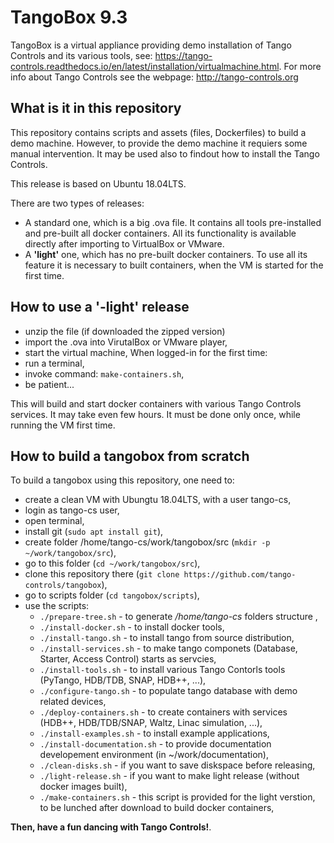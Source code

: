 # TangoBox 9.3

TangoBox is a virtual appliance providing demo installation of Tango Controls and its various tools, see: https://tango-controls.readthedocs.io/en/latest/installation/virtualmachine.html. For more info about Tango Controls see the webpage: http://tango-controls.org

## What is it in this repository

This repository contains scripts and assets (files, Dockerfiles) to build a demo machine. However, to provide the demo machine it requiers some manual intervention. It may be used also to findout how to install the Tango Controls. 

This release is based on Ubuntu 18.04LTS.

There are two types of releases:

- A standard one, which is a big .ova file. It contains all tools pre-installed and pre-built all docker containers. 
  All its functionality is available directly after importing to VirtualBox or VMware.  
- A **'light'** one, which has no pre-built docker containers. To use all its feature it is necessary to built containers, 
  when the VM is started for the first time. 

## How to use a '-light' release
- unzip the file (if downloaded the zipped version)
- import the .ova into VirutalBox or VMware player,
- start the virtual machine,
When logged-in for the first time:
- run a terminal,
- invoke command: `make-containers.sh`, 
- be patient...

This will build and start docker containers with various Tango Controls services. It may take even few hours.
It must be done only once, while running the VM first time.

## How to build a tangobox from scratch

To build a tangobox using this repository, one need to:
- create a clean VM with Ubungtu 18.04LTS, with a user tango-cs,
- login as tango-cs user,
- open terminal,
- install git (`sudo apt install git`),
- create folder /home/tango-cs/work/tangobox/src (`mkdir -p ~/work/tangobox/src`),
- go to this folder (`cd ~/work/tangobox/src`),
- clone this repository there (`git clone https://github.com/tango-controls/tangobox`),
- go to scripts folder (`cd tangobox/scripts`),
- use the scripts:
	- `./prepare-tree.sh` - to generate */home/tango-cs* folders structure ,
	- `./install-docker.sh` - to install docker tools,
	- `./install-tango.sh` - to install tango from source distribution,
	- `./install-services.sh` - to make tango componets (Database, Starter, Access Control) starts as servcies,
	- `./install-tools.sh` - to install various Tango Contorls tools (PyTango, HDB/TDB, SNAP, HDB++, ...),
	- `./configure-tango.sh` - to populate tango database with demo related devices,
	- `./deploy-containers.sh` - to create containers with services (HDB++, HDB/TDB/SNAP, Waltz, Linac simulation, ...),
	- `./install-examples.sh` - to install example applications,
	- `./install-documentation.sh`	- to provide documentation developement environment (in ~/work/documentation),
	- `./clean-disks.sh` - if you want to save diskspace before releasing,
	- `./light-release.sh` - if you want to make light release (without docker images built),
	- `./make-containers.sh` - this script is provided for the light verstion, to be lunched after download to build docker containers,
	
**Then, have a fun dancing with Tango Controls!**.
